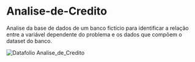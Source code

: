 # Analise-de-Credito
Analise da base de dados de um banco fictício para identificar a relação entre a variável dependente do problema e os dados que compõem o dataset do banco.


![Datafolio Analise_de_Credito](https://github.com/Andre647/Analise-de-Credito/assets/41493871/da0e9053-f227-482f-93d5-e5816f01fa8b)
